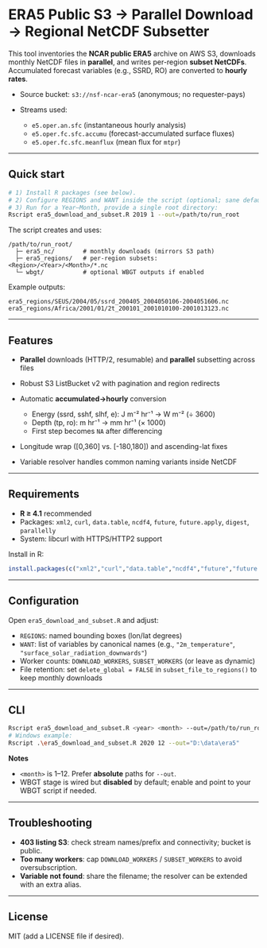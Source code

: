 # ERA5 Public S3 → Parallel Download → Regional NetCDF Subsetter

This tool inventories the **NCAR public ERA5** archive on AWS S3, downloads monthly NetCDF files in **parallel**, and writes per-region **subset NetCDFs**. Accumulated forecast variables (e.g., SSRD, RO) are converted to **hourly rates**.

* Source bucket: `s3://nsf-ncar-era5` (anonymous; no requester-pays)
* Streams used:

  * `e5.oper.an.sfc` (instantaneous hourly analysis)
  * `e5.oper.fc.sfc.accumu` (forecast-accumulated surface fluxes)
  * `e5.oper.fc.sfc.meanflux` (mean flux for `mtpr`)

---

## Quick start

```bash
# 1) Install R packages (see below).
# 2) Configure REGIONS and WANT inside the script (optional; sane defaults exist).
# 3) Run for a Year–Month, provide a single root directory:
Rscript era5_download_and_subset.R 2019 1 --out=/path/to/run_root
```

The script creates and uses:

```
/path/to/run_root/
  ├─ era5_nc/        # monthly downloads (mirrors S3 path)
  ├─ era5_regions/   # per-region subsets: <Region>/<Year>/<Month>/*.nc
  └─ wbgt/           # optional WBGT outputs if enabled
```

Example outputs:

```
era5_regions/SEUS/2004/05/ssrd_200405_2004050106-2004051606.nc
era5_regions/Africa/2001/01/2t_200101_2001010100-2001013123.nc
```

---

## Features

* **Parallel** downloads (HTTP/2, resumable) and **parallel** subsetting across files
* Robust S3 ListBucket v2 with pagination and region redirects
* Automatic **accumulated→hourly** conversion

  * Energy (ssrd, sshf, slhf, e): J m⁻² hr⁻¹ → W m⁻² (÷ 3600)
  * Depth (tp, ro): m hr⁻¹ → mm hr⁻¹ (× 1000)
  * First step becomes `NA` after differencing
* Longitude wrap ([0,360] vs. [-180,180]) and ascending-lat fixes
* Variable resolver handles common naming variants inside NetCDF

---

## Requirements

* **R ≥ 4.1** recommended
* Packages: `xml2`, `curl`, `data.table`, `ncdf4`, `future`, `future.apply`, `digest`, `parallelly`
* System: libcurl with HTTPS/HTTP2 support

Install in R:

```r
install.packages(c("xml2","curl","data.table","ncdf4","future","future.apply","digest","parallelly"))
```

---

## Configuration

Open `era5_download_and_subset.R` and adjust:

* `REGIONS`: named bounding boxes (lon/lat degrees)
* `WANT`: list of variables by canonical names (e.g., `"2m_temperature"`, `"surface_solar_radiation_downwards"`)
* Worker counts: `DOWNLOAD_WORKERS`, `SUBSET_WORKERS` (or leave as dynamic)
* File retention: set `delete_global = FALSE` in `subset_file_to_regions()` to keep monthly downloads

---

## CLI

```bash
Rscript era5_download_and_subset.R <year> <month> --out=/path/to/run_root
# Windows example:
Rscript .\era5_download_and_subset.R 2020 12 --out="D:\data\era5"
```

**Notes**

* `<month>` is 1–12. Prefer **absolute** paths for `--out`.
* WBGT stage is wired but **disabled** by default; enable and point to your WBGT script if needed.

---

## Troubleshooting

* **403 listing S3**: check stream names/prefix and connectivity; bucket is public.
* **Too many workers**: cap `DOWNLOAD_WORKERS` / `SUBSET_WORKERS` to avoid oversubscription.
* **Variable not found**: share the filename; the resolver can be extended with an extra alias.

---

## License

MIT (add a LICENSE file if desired).
